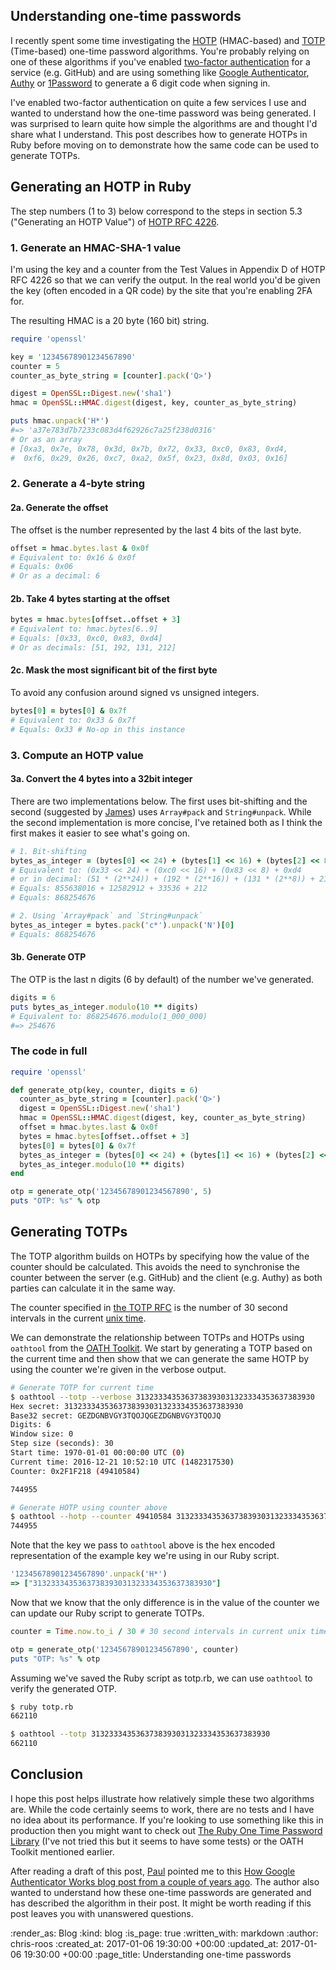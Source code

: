 Understanding one-time passwords
--------------------------------

I recently spent some time investigating the [HOTP][hotp] (HMAC-based) and [TOTP][totp] (Time-based) one-time password algorithms. You're probably relying on one of these algorithms if you've enabled [two-factor authentication][2fa] for a service (e.g. GitHub) and are using something like [Google Authenticator][google-authenticator], [Authy][authy] or [1Password][1password-otp] to generate a 6 digit code when signing in.

I've enabled two-factor authentication on quite a few services I use and wanted to understand how the one-time password was being generated. I was surprised to learn quite how simple the algorithms are and thought I'd share what I understand. This post describes how to generate HOTPs in Ruby before moving on to demonstrate how the same code can be used to generate TOTPs.

[1password-otp]: https://support.1password.com/one-time-passwords/
[2fa]: https://en.wikipedia.org/wiki/Multi-factor_authentication
[authy]: https://www.authy.com/
[google-authenticator]: https://en.wikipedia.org/wiki/Google_Authenticator
[hotp]: https://en.wikipedia.org/wiki/HMAC-based_One-time_Password_Algorithm
[totp]: https://en.wikipedia.org/wiki/Time-based_One-time_Password_Algorithm

## Generating an HOTP in Ruby

The step numbers (1 to 3) below correspond to the steps in section 5.3 ("Generating an HOTP Value") of [HOTP RFC 4226][rfc-4226].

### 1. Generate an HMAC-SHA-1 value

I'm using the key and a counter from the Test Values in Appendix D of HOTP RFC 4226 so that we can verify the output. In the real world you'd be given the key (often encoded in a QR code) by the site that you're enabling 2FA for.

[rfc-4226]: https://www.ietf.org/rfc/rfc4226.txt

The resulting HMAC is a 20 byte (160 bit) string.

~~~ruby
require 'openssl'

key = '12345678901234567890'
counter = 5
counter_as_byte_string = [counter].pack('Q>')

digest = OpenSSL::Digest.new('sha1')
hmac = OpenSSL::HMAC.digest(digest, key, counter_as_byte_string)

puts hmac.unpack('H*')
#=> 'a37e783d7b7233c083d4f62926c7a25f238d0316'
# Or as an array
# [0xa3, 0x7e, 0x78, 0x3d, 0x7b, 0x72, 0x33, 0xc0, 0x83, 0xd4,
#  0xf6, 0x29, 0x26, 0xc7, 0xa2, 0x5f, 0x23, 0x8d, 0x03, 0x16]
~~~

### 2. Generate a 4-byte string

#### 2a. Generate the offset

The offset is the number represented by the last 4 bits of the last byte.

~~~ruby
offset = hmac.bytes.last & 0x0f
# Equivalent to: 0x16 & 0x0f
# Equals: 0x06
# Or as a decimal: 6
~~~

#### 2b. Take 4 bytes starting at the offset

~~~ruby
bytes = hmac.bytes[offset..offset + 3]
# Equivalent to: hmac.bytes[6..9]
# Equals: [0x33, 0xc0, 0x83, 0xd4]
# Or as decimals: [51, 192, 131, 212]
~~~

#### 2c. Mask the most significant bit of the first byte

To avoid any confusion around signed vs unsigned integers.

~~~ruby
bytes[0] = bytes[0] & 0x7f
# Equivalent to: 0x33 & 0x7f
# Equals: 0x33 # No-op in this instance
~~~

### 3. Compute an HOTP value

#### 3a. Convert the 4 bytes into a 32bit integer

There are two implementations below. The first uses bit-shifting and the second (suggested by [James][james-mead]) uses `Array#pack` and `String#unpack`. While the second implementation is more concise, I've retained both as I think the first makes it easier to see what's going on.

~~~ruby
# 1. Bit-shifting
bytes_as_integer = (bytes[0] << 24) + (bytes[1] << 16) + (bytes[2] << 8) + bytes[3]
# Equivalent to: (0x33 << 24) + (0xc0 << 16) + (0x83 << 8) + 0xd4
# or in decimal: (51 * (2**24)) + (192 * (2**16)) + (131 * (2**8)) + 212
# Equals: 855638016 + 12582912 + 33536 + 212
# Equals: 868254676

# 2. Using `Array#pack` and `String#unpack`
bytes_as_integer = bytes.pack('c*').unpack('N')[0]
# Equals: 868254676
~~~

[james-mead]: /james-mead

#### 3b. Generate OTP

The OTP is the last n digits (6 by default) of the number we've generated.

~~~ruby
digits = 6
puts bytes_as_integer.modulo(10 ** digits)
# Equivalent to: 868254676.modulo(1_000_000)
#=> 254676
~~~

### The code in full

~~~ruby
require 'openssl'

def generate_otp(key, counter, digits = 6)
  counter_as_byte_string = [counter].pack('Q>')
  digest = OpenSSL::Digest.new('sha1')
  hmac = OpenSSL::HMAC.digest(digest, key, counter_as_byte_string)
  offset = hmac.bytes.last & 0x0f
  bytes = hmac.bytes[offset..offset + 3]
  bytes[0] = bytes[0] & 0x7f
  bytes_as_integer = (bytes[0] << 24) + (bytes[1] << 16) + (bytes[2] << 8) + bytes[3]
  bytes_as_integer.modulo(10 ** digits)
end

otp = generate_otp('12345678901234567890', 5)
puts "OTP: %s" % otp
~~~

## Generating TOTPs

The TOTP algorithm builds on HOTPs by specifying how the value of the counter should be calculated. This avoids the need to synchronise the counter between the server (e.g. GitHub) and the client (e.g. Authy) as both parties can calculate it in the same way.

The counter specified in [the TOTP RFC][rfc-6238] is the number of 30 second intervals in the current [unix time][unix-time].

[rfc-6238]: https://tools.ietf.org/rfc/rfc6238.txt
[unix-time]: https://en.wikipedia.org/wiki/Unix_time

We can demonstrate the relationship between TOTPs and HOTPs using `oathtool` from the [OATH Toolkit][oath-toolkit]. We start by generating a TOTP based on the current time and then show that we can generate the same HOTP by using the counter we're given in the verbose output.

[oath-toolkit]: http://www.nongnu.org/oath-toolkit/

~~~bash
# Generate TOTP for current time
$ oathtool --totp --verbose 3132333435363738393031323334353637383930
Hex secret: 3132333435363738393031323334353637383930
Base32 secret: GEZDGNBVGY3TQOJQGEZDGNBVGY3TQOJQ
Digits: 6
Window size: 0
Step size (seconds): 30
Start time: 1970-01-01 00:00:00 UTC (0)
Current time: 2016-12-21 10:52:10 UTC (1482317530)
Counter: 0x2F1F218 (49410584)

744955

# Generate HOTP using counter above
$ oathtool --hotp --counter 49410584 3132333435363738393031323334353637383930
744955
~~~

Note that the key we pass to `oathtool` above is the hex encoded representation of the example key we're using in our Ruby script.

~~~ruby
'12345678901234567890'.unpack('H*')
=> ["3132333435363738393031323334353637383930"]
~~~

Now that we know that the only difference is in the value of the counter we can update our Ruby script to generate TOTPs.

~~~ruby
counter = Time.now.to_i / 30 # 30 second intervals in current unix time

otp = generate_otp('12345678901234567890', counter)
puts "OTP: %s" % otp
~~~

Assuming we've saved the Ruby script as totp.rb, we can use `oathtool` to verify the generated OTP.

~~~bash
$ ruby totp.rb
662110

$ oathtool --totp 3132333435363738393031323334353637383930
662110
~~~

## Conclusion

I hope this post helps illustrate how relatively simple these two algorithms are. While the code certainly seems to work, there are no tests and I have no idea about its performance. If you're looking to use something like this in production then you might want to check out [The Ruby One Time Password Library][rotp] (I've not tried this but it seems to have some tests) or the OATH Toolkit mentioned earlier.

After reading a draft of this post, [Paul][paul-battley] pointed me to this [How Google Authenticator Works blog post from a couple of years ago][how-google-authenticator-works]. The author also wanted to understand how these one-time passwords are generated and has described the algorithm in their post. It might be worth reading if this post leaves you with unanswered questions.

[how-google-authenticator-works]: https://garbagecollected.org/2014/09/14/how-google-authenticator-works/
[paul-battley]: http://po-ru.com/
[rotp]: https://github.com/mdp/rotp

:render_as: Blog
:kind: blog
:is_page: true
:written_with: markdown
:author: chris-roos
:created_at: 2017-01-06 19:30:00 +00:00
:updated_at: 2017-01-06 19:30:00 +00:00
:page_title: Understanding one-time passwords
